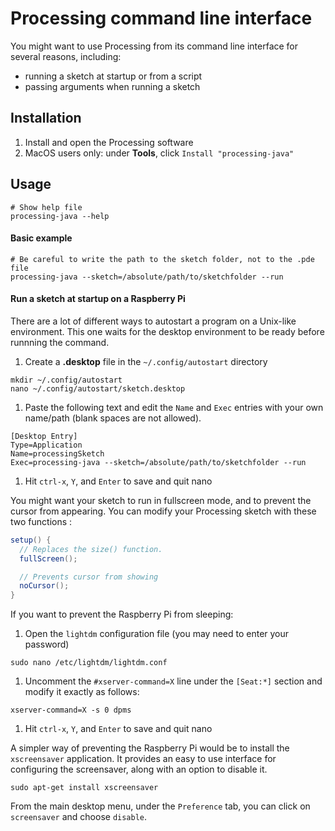 # Processing command line interface
You might want to use Processing from its command line interface for several reasons, including:
- running a sketch at startup or from a script
- passing arguments when running a sketch

## Installation
1. Install and open the Processing software
1. MacOS users only: under **Tools**, click `Install "processing-java"`

## Usage
``` shell
# Show help file
processing-java --help
```

#### Basic example
``` shell
# Be careful to write the path to the sketch folder, not to the .pde file
processing-java --sketch=/absolute/path/to/sketchfolder --run
```

#### Run a sketch at startup on a Raspberry Pi
There are a lot of different ways to autostart a program on a Unix-like environment. This one waits for the desktop environment to be ready before runnning the command.
1. Create a **.desktop** file in the `~/.config/autostart` directory
``` shell
mkdir ~/.config/autostart
nano ~/.config/autostart/sketch.desktop
```
1. Paste the following text and edit the `Name` and `Exec` entries with your own name/path (blank spaces are not allowed).
```
[Desktop Entry]
Type=Application
Name=processingSketch
Exec=processing-java --sketch=/absolute/path/to/sketchfolder --run
```
1. Hit `ctrl-x`, `Y`, and `Enter` to save and quit nano

You might want your sketch to run in fullscreen mode, and to prevent the cursor from appearing. You can modify your Processing sketch with these two functions :

``` java
setup() {
  // Replaces the size() function.
  fullScreen();

  // Prevents cursor from showing
  noCursor();
}
```

If you want to prevent the Raspberry Pi from sleeping:

1. Open the `lightdm` configuration file (you may need to enter your password)
``` shell
sudo nano /etc/lightdm/lightdm.conf
```
1. Uncomment the `#xserver-command=X` line under the `[Seat:*]` section and modify it exactly as follows:
```
xserver-command=X -s 0 dpms
```
1. Hit `ctrl-x`, `Y`, and `Enter` to save and quit nano

A simpler way of preventing the Raspberry Pi would be to install the `xscreensaver` application. It provides an easy to use interface for configuring the screensaver, along with an option to disable it.

``` shell
sudo apt-get install xscreensaver
```

From the main desktop menu, under the `Preference` tab, you can click on `screensaver` and choose `disable`.
